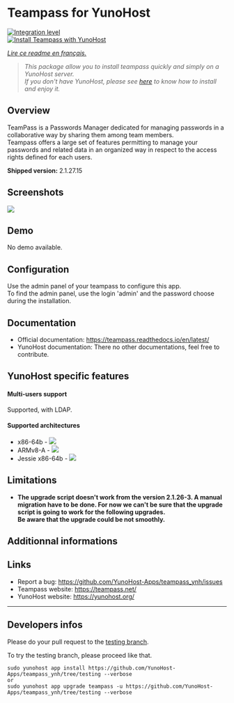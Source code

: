 # Teampass for YunoHost

[![Integration level](https://dash.yunohost.org/integration/teampass.svg)](https://dash.yunohost.org/appci/app/teampass)  
[![Install Teampass with YunoHost](https://install-app.yunohost.org/install-with-yunohost.png)](https://install-app.yunohost.org/?app=teampass)

*[Lire ce readme en français.](./README_fr.md)*

> *This package allow you to install teampass quickly and simply on a YunoHost server.  
If you don't have YunoHost, please see [here](https://yunohost.org/#/install) to know how to install and enjoy it.*

## Overview

TeamPass is a Passwords Manager dedicated for managing passwords in a collaborative way by sharing them among team members.  
Teampass offers a large set of features permitting to manage your passwords and related data in an organized way in respect to the access rights defined for each users.

**Shipped version:** 2.1.27.15

## Screenshots

![](https://teampass.net/images/portfolio/pf_tp_1.png)

## Demo

No demo available.

## Configuration

Use the admin panel of your teampass to configure this app.  
To find the admin panel, use the login 'admin' and the password choose during the installation.

## Documentation

 * Official documentation: https://teampass.readthedocs.io/en/latest/
 * YunoHost documentation: There no other documentations, feel free to contribute.

## YunoHost specific features

#### Multi-users support

Supported, with LDAP.

#### Supported architectures

* x86-64b - ![](https://ci-apps.yunohost.org/ci/logs/teampass%20%28Community%29.svg)
* ARMv8-A - ![](https://ci-apps-arm.yunohost.org/ci/logs/teampass%20%28Community%29.svg)
* Jessie x86-64b - ![](https://ci-stretch.nohost.me/ci/logs/teampass%20%28Community%29.svg)

## Limitations

* **The upgrade script doesn't work from the version 2.1.26-3. A manual migration have to be done. For now we can't be sure that the upgrade script is going to work for the following upgrades.  
Be aware that the upgrade could be not smoothly.**

## Additionnal informations

## Links

 * Report a bug: https://github.com/YunoHost-Apps/teampass_ynh/issues
 * Teampass website: https://teampass.net/
 * YunoHost website: https://yunohost.org/

---

Developers infos
----------------

Please do your pull request to the [testing branch](https://github.com/YunoHost-Apps/teampass_ynh/tree/testing).

To try the testing branch, please proceed like that.
```
sudo yunohost app install https://github.com/YunoHost-Apps/teampass_ynh/tree/testing --verbose
or
sudo yunohost app upgrade teampass -u https://github.com/YunoHost-Apps/teampass_ynh/tree/testing --verbose
```
